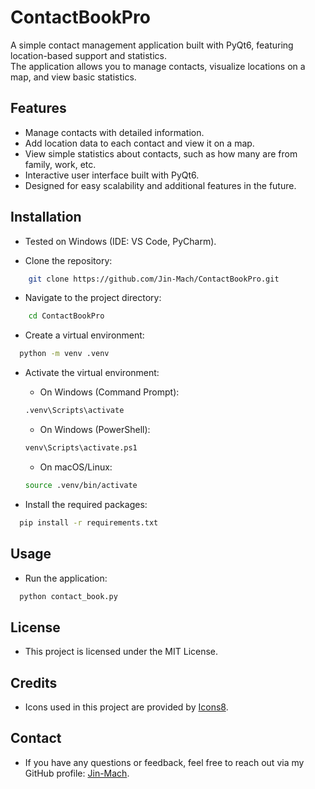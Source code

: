 # ContactBookPro

A simple contact management application built with PyQt6, featuring location-based support and statistics.  
The application allows you to manage contacts, visualize locations on a map, and view basic statistics.

## Features

- Manage contacts with detailed information.
- Add location data to each contact and view it on a map.
- View simple statistics about contacts, such as how many are from family, work, etc.
- Interactive user interface built with PyQt6.
- Designed for easy scalability and additional features in the future.

## Installation

- Tested on Windows (IDE: VS Code, PyCharm).


- Clone the repository:
```bash
    git clone https://github.com/Jin-Mach/ContactBookPro.git
```

- Navigate to the project directory:
```bash
    cd ContactBookPro
```

- Create a virtual environment:
```bash
  python -m venv .venv
```

- Activate the virtual environment:
  - On Windows (Command Prompt): 
  ```bash
  .venv\Scripts\activate
  ```
  - On Windows (PowerShell):
  ```bash
  venv\Scripts\activate.ps1
  ```
  - On macOS/Linux:
  ```bash
  source .venv/bin/activate
  ```

- Install the required packages:
```bash
  pip install -r requirements.txt
```

## Usage

- Run the application:
```bash
  python contact_book.py
```

## License

- This project is licensed under the MIT License.

## Credits
- Icons used in this project are provided by [Icons8](https://icons8.com/).

## Contact
- If you have any questions or feedback, feel free to reach out via my GitHub profile: [Jin-Mach](https://github.com/Jin-Mach).